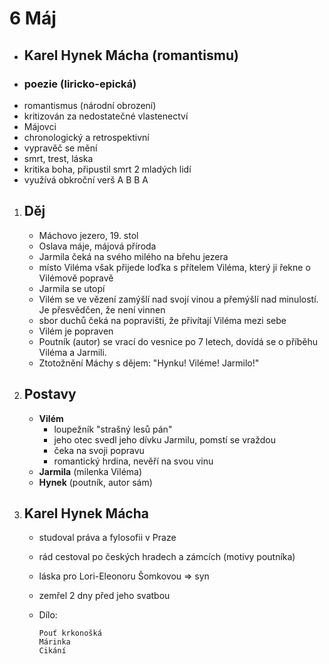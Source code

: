
# 6 Máj
 - ## Karel Hynek Mácha (romantismu)
 - ### poezie (liricko-epická)
 - romantismus (národní obrození)
 - kritizován za nedostatečné vlastenectví
 - Májovci
 - chronologický a retrospektivní
 - vypravěč se mění
 - smrt, trest, láska
 - kritika boha, připustil smrt 2 mladých lidí
 - využívá obkroční verš A B B A

1. ## Děj
   - Máchovo jezero, 19. stol
   - Oslava máje, májová příroda
   - Jarmila čeká na svého milého na břehu jezera
   - místo Viléma však přijede loďka s přítelem Viléma, který ji řekne o Vilémově popravě
   - Jarmila se utopí
   - Vilém se ve vězení zamýšlí nad svojí vinou a přemýšlí nad minulostí. Je přesvědčen, že není vinnen
   - sbor duchů čeká na popravišti, že přivítají Viléma mezi sebe
   - Vilém je popraven
   - Poutník (autor) se vrací do vesnice po 7 letech, dovídá se o příběhu Viléma a Jarmili.
   - Ztotožnění Máchy s dějem: "Hynku! Viléme! Jarmilo!"

1. ## Postavy
   - **Vilém**
     - loupežník "strašný lesů pán"
     - jeho otec svedl jeho dívku Jarmilu, pomstí se vraždou
     - čeka na svoji popravu
     - romantický hrdina, nevěří na svou vinu
   - **Jarmila** (milenka Viléma)
   - **Hynek** (poutník, autor sám)

1. ## Karel Hynek Mácha
   - studoval práva a fylosofii v Praze
   - rád cestoval po českých hradech a zámcích (motivy poutníka)
   - láska pro Lori-Eleonoru Šomkovou => syn
   - zemřel 2 dny před jeho svatbou

   - Dílo:

         Pouť krkonošká
         Márinka
         Cikání
